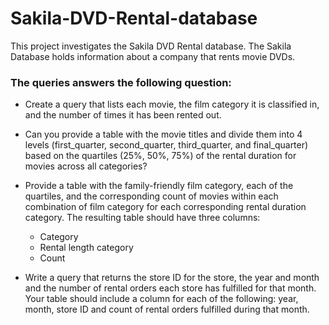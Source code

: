 # Sakila-DVD-Rental-database
This project investigates the Sakila DVD Rental database. The Sakila Database holds information about a company that rents movie DVDs.

### The queries answers the following question:
* Create a query that lists each movie, the film category it is classified in, and the number of times it has been rented out.

* Can you provide a table with the movie titles and divide them into 4 levels (first_quarter, second_quarter, third_quarter, and final_quarter) based on the quartiles (25%, 50%, 75%) of the rental duration for movies across all categories? 

* Provide a table with the family-friendly film category, each of the quartiles, and the corresponding count of movies within each combination of film category for each corresponding rental duration category. The resulting table should have three columns:
  - Category
  - Rental length category
  - Count

* Write a query that returns the store ID for the store, the year and month and the number of rental orders each store has fulfilled for that month. Your table should include a column for each of the following: year, month, store ID and count of rental orders fulfilled during that month.
